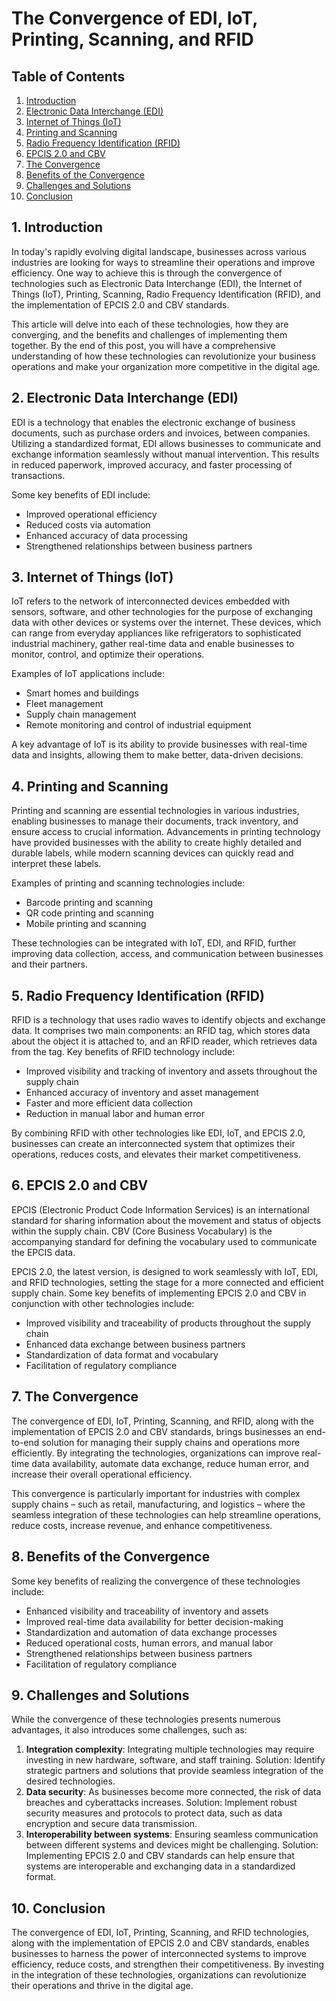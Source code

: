 # The Convergence of EDI, IoT, Printing, Scanning, and RFID

## Table of Contents

1. [Introduction](#introduction)
2. [Electronic Data Interchange (EDI)](#edi)
3. [Internet of Things (IoT)](#iot)
4. [Printing and Scanning](#printing-and-scanning)
5. [Radio Frequency Identification (RFID)](#rfid)
6. [EPCIS 2.0 and CBV](#epcis-and-cbv)
7. [The Convergence](#convergence)
8. [Benefits of the Convergence](#benefits)
9. [Challenges and Solutions](#challenges)
10. [Conclusion](#conclusion)

## 1. Introduction <a name="introduction"></a>

In today's rapidly evolving digital landscape, businesses across various industries are looking for ways to streamline their operations and improve efficiency. One way to achieve this is through the convergence of technologies such as Electronic Data Interchange (EDI), the Internet of Things (IoT), Printing, Scanning, Radio Frequency Identification (RFID), and the implementation of EPCIS 2.0 and CBV standards. 

This article will delve into each of these technologies, how they are converging, and the benefits and challenges of implementing them together. By the end of this post, you will have a comprehensive understanding of how these technologies can revolutionize your business operations and make your organization more competitive in the digital age. 

## 2. Electronic Data Interchange (EDI) <a name="edi"></a>

EDI is a technology that enables the electronic exchange of business documents, such as purchase orders and invoices, between companies. Utilizing a standardized format, EDI allows businesses to communicate and exchange information seamlessly without manual intervention. This results in reduced paperwork, improved accuracy, and faster processing of transactions.

Some key benefits of EDI include:

- Improved operational efficiency
- Reduced costs via automation
- Enhanced accuracy of data processing
- Strengthened relationships between business partners

## 3. Internet of Things (IoT) <a name="iot"></a>

IoT refers to the network of interconnected devices embedded with sensors, software, and other technologies for the purpose of exchanging data with other devices or systems over the internet. These devices, which can range from everyday appliances like refrigerators to sophisticated industrial machinery, gather real-time data and enable businesses to monitor, control, and optimize their operations. 

Examples of IoT applications include:

- Smart homes and buildings
- Fleet management
- Supply chain management
- Remote monitoring and control of industrial equipment

A key advantage of IoT is its ability to provide businesses with real-time data and insights, allowing them to make better, data-driven decisions.

## 4. Printing and Scanning <a name="printing-and-scanning"></a>

Printing and scanning are essential technologies in various industries, enabling businesses to manage their documents, track inventory, and ensure access to crucial information. Advancements in printing technology have provided businesses with the ability to create highly detailed and durable labels, while modern scanning devices can quickly read and interpret these labels.

Examples of printing and scanning technologies include:

- Barcode printing and scanning
- QR code printing and scanning
- Mobile printing and scanning

These technologies can be integrated with IoT, EDI, and RFID, further improving data collection, access, and communication between businesses and their partners.

## 5. Radio Frequency Identification (RFID) <a name="rfid"></a>

RFID is a technology that uses radio waves to identify objects and exchange data. It comprises two main components: an RFID tag, which stores data about the object it is attached to, and an RFID reader, which retrieves data from the tag. Key benefits of RFID technology include:

- Improved visibility and tracking of inventory and assets throughout the supply chain
- Enhanced accuracy of inventory and asset management
- Faster and more efficient data collection
- Reduction in manual labor and human error

By combining RFID with other technologies like EDI, IoT, and EPCIS 2.0, businesses can create an interconnected system that optimizes their operations, reduces costs, and elevates their market competitiveness. 

## 6. EPCIS 2.0 and CBV <a name="epcis-and-cbv"></a>

EPCIS (Electronic Product Code Information Services) is an international standard for sharing information about the movement and status of objects within the supply chain. CBV (Core Business Vocabulary) is the accompanying standard for defining the vocabulary used to communicate the EPCIS data. 

EPCIS 2.0, the latest version, is designed to work seamlessly with IoT, EDI, and RFID technologies, setting the stage for a more connected and efficient supply chain. Some key benefits of implementing EPCIS 2.0 and CBV in conjunction with other technologies include:

- Improved visibility and traceability of products throughout the supply chain
- Enhanced data exchange between business partners
- Standardization of data format and vocabulary
- Facilitation of regulatory compliance

## 7. The Convergence <a name="convergence"></a>

The convergence of EDI, IoT, Printing, Scanning, and RFID, along with the implementation of EPCIS 2.0 and CBV standards, brings businesses an end-to-end solution for managing their supply chains and operations more efficiently. By integrating the technologies, organizations can improve real-time data availability, automate data exchange, reduce human error, and increase their overall operational efficiency. 

This convergence is particularly important for industries with complex supply chains – such as retail, manufacturing, and logistics – where the seamless integration of these technologies can help streamline operations, reduce costs, increase revenue, and enhance competitiveness. 

## 8. Benefits of the Convergence <a name="benefits"></a>

Some key benefits of realizing the convergence of these technologies include:

- Enhanced visibility and traceability of inventory and assets
- Improved real-time data availability for better decision-making
- Standardization and automation of data exchange processes
- Reduced operational costs, human errors, and manual labor
- Strengthened relationships between business partners
- Facilitation of regulatory compliance

## 9. Challenges and Solutions <a name="challenges"></a>

While the convergence of these technologies presents numerous advantages, it also introduces some challenges, such as:

1. **Integration complexity**: Integrating multiple technologies may require investing in new hardware, software, and staff training. Solution: Identify strategic partners and solutions that provide seamless integration of the desired technologies.
2. **Data security**: As businesses become more connected, the risk of data breaches and cyberattacks increases. Solution: Implement robust security measures and protocols to protect data, such as data encryption and secure data transmission.
3. **Interoperability between systems**: Ensuring seamless communication between different systems and devices might be challenging. Solution: Implementing EPCIS 2.0 and CBV standards can help ensure that systems are interoperable and exchanging data in a standardized format.

## 10. Conclusion <a name="conclusion"></a>

The convergence of EDI, IoT, Printing, Scanning, and RFID technologies, along with the implementation of EPCIS 2.0 and CBV standards, enables businesses to harness the power of interconnected systems to improve efficiency, reduce costs, and strengthen their competitiveness. By investing in the integration of these technologies, organizations can revolutionize their operations and thrive in the digital age.